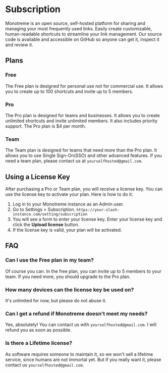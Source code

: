# Subscription

Monotreme is an open source, self-hosted platform for sharing and managing your most frequently used links. Easily create customizable, human-readable shortcuts to streamline your link management. Our source code is available and accessible on GitHub so anyone can get it, inspect it and review it.

## Plans

### Free

The Free plan is designed for personal use not for commercial use. It allows you to create up to 100 shortcuts and invite up to 5 members.

### Pro

The Pro plan is designed for teams and businesses. It allows you to create unlimited shortcuts and invite unlimited members. It also includes priority support. The Pro plan is $4 per month.

### Team

The Team plan is designed for teams that need more than the Pro plan. It allows you to use Single Sign-On(SSO) and other advanced features. If you need a team plan, please contact us at `yourselfhosted@gmail.com`.

## Using a License Key

After purchasing a Pro or Team plan, you will receive a license key. You can use the license key to activate your plan. Here is how to do it:

1. Log in to your Monotreme instance as an Admin user.
2. Go to Settings > Subscription. `https://your-slash-instance.com/setting/subscription`
3. You will see a form to enter your license key. Enter your license key and click the **Upload license** button.
4. If the license key is valid, your plan will be activated.

## FAQ

### Can I use the Free plan in my team?

Of course you can. In the free plan, you can invite up to 5 members to your team. If you need more, you should upgrade to the Pro plan.

### How many devices can the license key be used on?

It's unlimited for now, but please do not abuse it.

### Can I get a refund if Monotreme doesn't meet my needs?

Yes, absolutely! You can contact us with `yourselfhosted@gmail.com`. I will refund you as soon as possible.

### Is there a Lifetime license?

As software requires someone to maintain it, so we won't sell a lifetime service, since humans are not immortal yet. But if you really want it, please contact us `yourselfhosted@gmail.com`.
